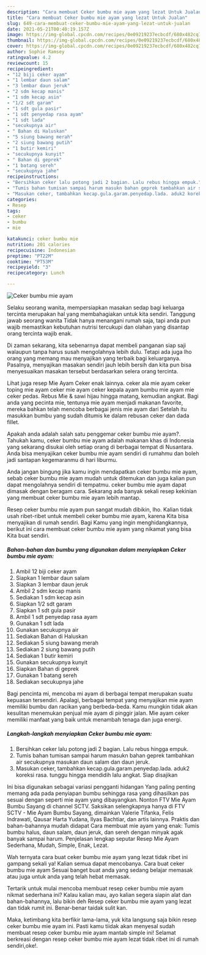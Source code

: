 ```yaml
---
description: "Cara membuat Ceker bumbu mie ayam yang lezat Untuk Jualan"
title: "Cara membuat Ceker bumbu mie ayam yang lezat Untuk Jualan"
slug: 649-cara-membuat-ceker-bumbu-mie-ayam-yang-lezat-untuk-jualan
date: 2021-05-21T00:40:19.157Z
image: https://img-global.cpcdn.com/recipes/0e09219237ecbcdf/680x482cq70/ceker-bumbu-mie-ayam-foto-resep-utama.jpg
thumbnail: https://img-global.cpcdn.com/recipes/0e09219237ecbcdf/680x482cq70/ceker-bumbu-mie-ayam-foto-resep-utama.jpg
cover: https://img-global.cpcdn.com/recipes/0e09219237ecbcdf/680x482cq70/ceker-bumbu-mie-ayam-foto-resep-utama.jpg
author: Sophie Ramsey
ratingvalue: 4.2
reviewcount: 15
recipeingredient:
- "12 biji ceker ayam"
- "1 lembar daun salam"
- "3 lembar daun jeruk"
- "2 sdm kecap manis"
- "1 sdm kecap asin"
- "1/2 sdt garam"
- "1 sdt gula pasir"
- "1 sdt penyedap rasa ayam"
- "1 sdt lada"
- "secukupnya air"
- " Bahan di Haluskan"
- "5 siung bawang merah"
- "2 siung bawang putih"
- "1 butir kemiri"
- "secukupnya kunyit"
- " Bahan di geprek"
- "1 batang sereh"
- "secukupnya jahe"
recipeinstructions:
- "Bersihkan ceker lalu potong jadi 2 bagian. Lalu rebus hingga empuk."
- "Tumis bahan tumisan sampai harum masukn bahan geprek tambahkan air secukupnya masukan daun salam dan daun jeruk."
- "Masukan ceker, tambahkan kecap.gula.garam.penyedap.lada. aduk2 koreksi rasa. tunggu hingga mendidih lalu angkat. Siap disajikan"
categories:
- Resep
tags:
- ceker
- bumbu
- mie

katakunci: ceker bumbu mie 
nutrition: 201 calories
recipecuisine: Indonesian
preptime: "PT22M"
cooktime: "PT53M"
recipeyield: "3"
recipecategory: Lunch

---
```



![Ceker bumbu mie ayam](https://img-global.cpcdn.com/recipes/0e09219237ecbcdf/680x482cq70/ceker-bumbu-mie-ayam-foto-resep-utama.jpg)

Selaku seorang wanita, mempersiapkan masakan sedap bagi keluarga tercinta merupakan hal yang membahagiakan untuk kita sendiri. Tanggung jawab seorang  wanita Tidak hanya menangani rumah saja, tapi anda pun wajib memastikan kebutuhan nutrisi tercukupi dan olahan yang disantap orang tercinta wajib enak.

Di zaman  sekarang, kita sebenarnya dapat membeli panganan siap saji walaupun tanpa harus susah mengolahnya lebih dulu. Tetapi ada juga lho orang yang memang mau menyajikan yang terbaik bagi keluarganya. Pasalnya, menyajikan masakan sendiri jauh lebih bersih dan kita pun bisa menyesuaikan masakan tersebut berdasarkan selera orang tercinta. 

Lihat juga resep Mie Ayam Ceker enak lainnya. ceker ala mie ayam ceker toping mie ayam ceker mie ayam ceker kepala ayam bumbu mie ayam mie ceker pedas. Rebus Mie &amp; sawi hijau hingga matang, kemudian angkat. Bagi anda yang pecinta mie, tentunya mie ayam menjadi makanan favorite, mereka bahkan telah mencoba berbagai jenis mie ayam dari Setelah itu masukkan bumbu yang sudah ditumis ke dalam rebusan ceker dan dada fillet.

Apakah anda adalah salah satu penggemar ceker bumbu mie ayam?. Tahukah kamu, ceker bumbu mie ayam adalah makanan khas di Indonesia yang sekarang disukai oleh setiap orang di berbagai tempat di Nusantara. Anda bisa menyajikan ceker bumbu mie ayam sendiri di rumahmu dan boleh jadi santapan kegemaranmu di hari liburmu.

Anda jangan bingung jika kamu ingin mendapatkan ceker bumbu mie ayam, sebab ceker bumbu mie ayam mudah untuk ditemukan dan juga kalian pun dapat mengolahnya sendiri di tempatmu. ceker bumbu mie ayam dapat dimasak dengan beragam cara. Sekarang ada banyak sekali resep kekinian yang membuat ceker bumbu mie ayam lebih mantap.

Resep ceker bumbu mie ayam pun sangat mudah dibikin, lho. Kalian tidak usah ribet-ribet untuk membeli ceker bumbu mie ayam, karena Kita bisa menyajikan di rumah sendiri. Bagi Kamu yang ingin menghidangkannya, berikut ini cara membuat ceker bumbu mie ayam yang nikamat yang bisa Kita buat sendiri.

<!--inarticleads1-->

##### Bahan-bahan dan bumbu yang digunakan dalam menyiapkan Ceker bumbu mie ayam:

1. Ambil 12 biji ceker ayam
1. Siapkan 1 lembar daun salam
1. Siapkan 3 lembar daun jeruk
1. Ambil 2 sdm kecap manis
1. Sediakan 1 sdm kecap asin
1. Siapkan 1/2 sdt garam
1. Siapkan 1 sdt gula pasir
1. Ambil 1 sdt penyedap rasa ayam
1. Gunakan 1 sdt lada
1. Gunakan secukupnya air
1. Sediakan  Bahan di Haluskan
1. Sediakan 5 siung bawang merah
1. Sediakan 2 siung bawang putih
1. Sediakan 1 butir kemiri
1. Gunakan secukupnya kunyit
1. Siapkan  Bahan di geprek
1. Gunakan 1 batang sereh
1. Sediakan secukupnya jahe


Bagi pencinta mi, mencoba mi ayam di berbagai tempat merupakan suatu kepuasan tersendiri. Apalagi, berbagai tempat yang menyajikan mie ayam memiliki bumbu dan racikan yang berbeda-beda. Kamu mungkin tidak akan kesulitan menemukan penjual mie ayam di pinggir jalan. Mie ayam ceker memiliki manfaat yang baik untuk menambah tenaga dan juga energi. 

<!--inarticleads2-->

##### Langkah-langkah menyiapkan Ceker bumbu mie ayam:

1. Bersihkan ceker lalu potong jadi 2 bagian. Lalu rebus hingga empuk.
1. Tumis bahan tumisan sampai harum masukn bahan geprek tambahkan air secukupnya masukan daun salam dan daun jeruk.
1. Masukan ceker, tambahkan kecap.gula.garam.penyedap.lada. aduk2 koreksi rasa. tunggu hingga mendidih lalu angkat. Siap disajikan


Ini bisa digunakan sebagai variasi pengganti hidangan Yang paling penting memang ada pada penyiapan bumbu sehingga rasa yang dihasilkan pas sesuai dengan seperti mie ayam yang dibayangkan. Nonton FTV Mie Ayam Bumbu Sayang di channel SCTV. Saksikan selengkapnya hanya di FTV SCTV - Mie Ayam Bumbu Sayang, dimainkan Valerie Tifanka, Felis Indrawati, Qausar Harta Yudana, Ilyas Bachtiar, dan artis lainnya. Praktis dan bahan-bahannya mudah didapat Cara membuat mie ayam yang enak: Tumis bumbu halus, daun salam, daun jeruk, dan sereh dengan minyak agak banyak sampai harum. Penjelasan lengkap seputar Resep Mie Ayam Sederhana, Mudah, Simple, Enak, Lezat. 

Wah ternyata cara buat ceker bumbu mie ayam yang lezat tidak ribet ini gampang sekali ya! Kalian semua dapat mencobanya. Cara buat ceker bumbu mie ayam Sesuai banget buat anda yang sedang belajar memasak atau juga untuk anda yang telah hebat memasak.

Tertarik untuk mulai mencoba membuat resep ceker bumbu mie ayam nikmat sederhana ini? Kalau kalian mau, ayo kalian segera siapin alat dan bahan-bahannya, lalu bikin deh Resep ceker bumbu mie ayam yang lezat dan tidak rumit ini. Benar-benar taidak sulit kan. 

Maka, ketimbang kita berfikir lama-lama, yuk kita langsung saja bikin resep ceker bumbu mie ayam ini. Pasti kamu tiidak akan menyesal sudah membuat resep ceker bumbu mie ayam mantab simple ini! Selamat berkreasi dengan resep ceker bumbu mie ayam lezat tidak ribet ini di rumah sendiri,oke!.

